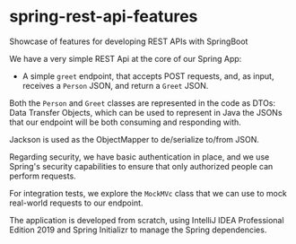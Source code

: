 # spring-rest-api-features
Showcase of features for developing REST APIs with SpringBoot

We have a very simple REST Api at the core of our Spring App:

- A simple `greet` endpoint, that accepts POST requests, and, as input, receives a `Person` JSON, and return a `Greet` JSON.

Both the `Person` and `Greet` classes are represented in the code as DTOs: Data Transfer Objects, which can be used to represent in Java the JSONs that our endpoint will be both consuming and responding with.

Jackson is used as the ObjectMapper to de/serialize to/from JSON.

Regarding security, we have basic authentication in place, and we use Spring's security capabilities to ensure that only authorized people can perform requests.

For integration tests, we explore the `MockMVc` class that we can use to mock real-world requests to our endpoint.

The application is developed from scratch, using IntelliJ IDEA Professional Edition 2019 and Spring Initializr to manage the Spring dependencies.
